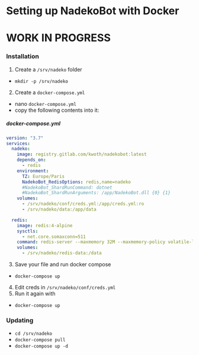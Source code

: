 # Setting up NadekoBot with Docker

# WORK IN PROGRESS

### Installation

1. Create a `/srv/nadeko` folder 
  - `mkdir -p /srv/nadeko`
2. Create a `docker-compose.yml`
  - nano `docker-compose.yml`
  - copy the following contents into it:
##### docker-compose.yml 
```yml
version: "3.7"
services:
  nadeko:
    image: registry.gitlab.com/kwoth/nadekobot:latest
    depends_on:
      - redis
    environment:
      TZ: Europe/Paris
      NadekoBot_RedisOptions: redis,name=nadeko
      #NadekoBot_ShardRunCommand: dotnet
      #NadekoBot_ShardRunArguments: /app/NadekoBot.dll {0} {1}
    volumes:
      - /srv/nadeko/conf/creds.yml:/app/creds.yml:ro
      - /srv/nadeko/data:/app/data

  redis:
    image: redis:4-alpine
    sysctls:
      - net.core.somaxconn=511
    command: redis-server --maxmemory 32M --maxmemory-policy volatile-lru
    volumes:
      - /srv/nadeko/redis-data:/data
```
3. Save your file and run docker compose
  - `docker-compose up`  
4. Edit creds in `/srv/nadeko/conf/creds.yml`
5. Run it again with
  - `docker-compose up`

### Updating
- `cd /srv/nadeko`
- `docker-compose pull`
- `docker-compose up -d`
